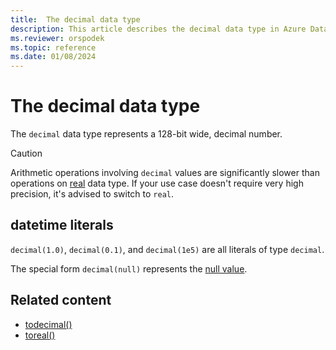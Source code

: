 ```yaml
---
title:  The decimal data type
description: This article describes the decimal data type in Azure Data Explorer.
ms.reviewer: orspodek
ms.topic: reference
ms.date: 01/08/2024
---
```

# The decimal data type

The `decimal` data type represents a 128-bit wide, decimal number.

> [!CAUTION]
> Arithmetic operations involving `decimal` values are significantly slower than operations on [real](real.md) data type.
> If your use case doesn't require very high precision, it's advised to switch to `real`.

## datetime literals

`decimal(1.0)`, `decimal(0.1)`, and `decimal(1e5)` are all literals of type `decimal`.

The special form `decimal(null)` represents the [null value](null-values.md).

## Related content

* [todecimal()](../../query/todecimalfunction.md)
* [toreal()](../../query/todoublefunction.md)
